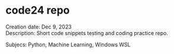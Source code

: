 # code24 repo  

Creation date: Dec 9, 2023  
Description: Short code snippets testing and coding practice repo.  

Subjecs: Python, Machine Learning, Windows WSL  
